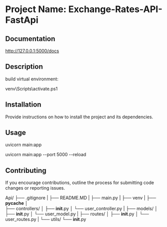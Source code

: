 # Project Name: Exchange-Rates-API-FastApi

## Documentation

http://127.0.0.1:5000/docs

## Description

build virtual environment:

venv\Scripts\activate.ps1

## Installation

Provide instructions on how to install the project and its dependencies.

## Usage

uvicorn main:app

uvicorn main:app --port 5000 --reload

## Contributing

If you encourage contributions, outline the process for submitting code changes or reporting issues.

 Api/
    ├── .gitignore 
    |
    ├── README.MD
    |
    ├── main.py
    |
    ├── venv
    |
    ├── __pycache__
    │   
    ├── controllers/
    │   ├── __init__.py
    │   └── user_controller.py
    |
    ├── models/
    │   ├── __init__.py
    │   └── user_model.py
    |
    ├── routes/
    │   ├── __init__.py
    │   └── user_routes.py
    |
    └── utils/
        └── __init__.py
 
